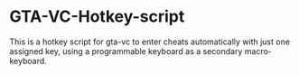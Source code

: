 # GTA-VC-Hotkey-script
This is a hotkey script for gta-vc to enter cheats automatically with just one assigned key, using a programmable keyboard as a secondary macro-keyboard.

